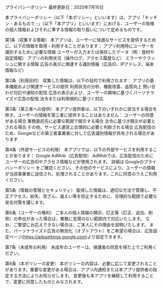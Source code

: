プライバシーポリシー
最終更新日：2025年7月10日

本プライバシーポリシー（以下「本ポリシー」といいます）は、アプリ「キッチン - あるもので -」（以下「本アプリ」といいます）における、ユーザーの皆様の個人情報およびそれに準ずる情報の取り扱いについて定めるものです。

第1条（収集する情報）
本アプリは、ユーザーに快適なサービスを提供するために、以下の情報を取得・利用することがあります：
アプリ利用時にユーザーを識別するために必要な情報
ユーザーが入力または保存したデータ（例：食材や設定情報）
アプリの利用状況（操作ログ、アクセス履歴など）
エラーやクラッシュに関する情報
広告の表示に関連する識別情報（広告ID、IPアドレス、端末情報など）

第2条（利用目的）
収集した情報は、以下の目的で利用されます：
アプリの基本機能および関連サービスの提供
利用状況の分析、機能改善、品質向上
問い合わせ対応や通知の配信
広告の表示および、ユーザーの興味に基づくパーソナライズド広告の配信
法令または利用規約に基づく対応

第3条（第三者への提供）
本アプリ提供者は、以下のいずれかに該当する場合を除き、ユーザーの情報を第三者に提供することはありません：
ユーザーの同意がある場合
業務委託先に必要な範囲で開示する場合
法令に基づき開示が必要とされる場合
その他、サービス運営上合理的に必要と判断される場合
広告配信のため、Googleなどの第三者事業者に対して広告識別情報が共有される場合があります

第4条（外部サービスの利用）
本アプリでは、以下の外部サービスを利用することがあります：
Google AdMob（広告配信）
AdMobでは、広告配信のためにユーザーの広告IDやアクセス情報などが使用されます。
詳細は Googleのプライバシーポリシー をご確認ください。
その他のサービスにより、ユーザーの情報が当該事業者に送信され、処理されることがあります。これに同意のうえご利用ください。

第5条（情報の管理とセキュリティ）
取得した情報は、適切な方法で管理し、不正アクセス、紛失、改ざん、漏えい等を防止するために、合理的な範囲で必要な安全対策を講じます。

第6条（ユーザーの権利）
ご本人の個人情報の開示、訂正等（訂正、追加、削除）の申出があった場合は、業務に支障のない範囲内で対応いたします。
なお、ご要望にお応えできない場合は、ご本人にその理由を説明いたします。
また、パーソナライズド広告の無効化（オプトアウト）をご希望の場合は、広告設定ページ(https://adssettings.google.com)より設定できます。

第7条（未成年の利用）
未成年のユーザーは、保護者の同意を得た上でご利用ください。

第8条（本ポリシーの変更）
本ポリシーの内容は、必要に応じて変更されることがあります。重要な変更がある場合は、アプリ内通知または本アプリ提供者の指定する方法によりお知らせします。
変更後も本アプリを継続して利用することで、変更に同意したものとみなされます。
